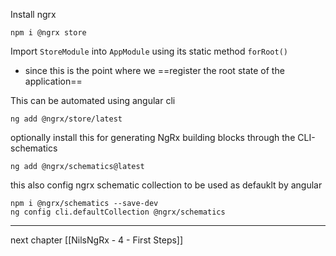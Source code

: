 Install ngrx
```shell
npm i @ngrx store
```

Import `StoreModule` into `AppModule` using its static method `forRoot()`
- since this is the point where we ==register the root state of the application==

This can be automated using angular cli
```shell
ng add @ngrx/store/latest
```

optionally install this for generating NgRx building blocks through the CLI-schematics
```shell
ng add @ngrx/schematics@latest
```

this also config ngrx schematic collection to be used as defauklt by angular
```
npm i @ngrx/schematics --save-dev
ng config cli.defaultCollection @ngrx/schematics
```

--- 
next chapter [[NilsNgRx - 4 - First Steps]]